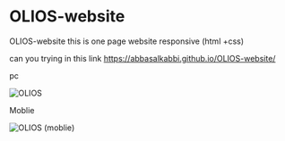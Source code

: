 # OLIOS-website
OLIOS-website this is one page 
website responsive (html +css) 

can you trying in this link  https://abbasalkabbi.github.io/OLIOS-website/





pc

![OLIOS](https://user-images.githubusercontent.com/75854041/116799208-e88eff00-aaff-11eb-9e2f-831d0562bf2a.png)










Moblie


![OLIOS (moblie)](https://user-images.githubusercontent.com/75854041/116825898-01e48980-ab9a-11eb-8270-de4488c781f2.png)

